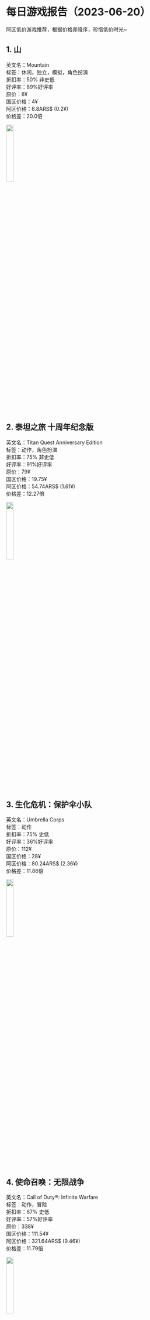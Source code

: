 
# 每日游戏报告（2023-06-20）  
阿区低价游戏推荐，根据价格差降序，珍惜低价时光~


## 1. 山
英文名：Mountain  
标签：休闲，独立，模拟，角色扮演  
折扣率：50% 非史低  
好评率：89%好评率  
原价：8¥  
国区价格：4¥  
阿区价格：6.8ARS$ (0.2¥)  
价格差：20.0倍  

<img src="https://media.st.dl.eccdnx.com/steam/apps/313340/header.jpg?t=1606597053" width="20%" height="20%" />
 

## 2. 泰坦之旅 十周年纪念版
英文名：Titan Quest Anniversary Edition  
标签：动作，角色扮演  
折扣率：75% 非史低  
好评率：91%好评率  
原价：79¥  
国区价格：19.75¥  
阿区价格：54.74ARS$ (1.61¥)  
价格差：12.27倍  

<img src="https://media.st.dl.eccdnx.com/steam/apps/475150/header.jpg?t=1638867197" width="20%" height="20%" />
 

## 3. 生化危机：保护伞小队
英文名：Umbrella Corps  
标签：动作  
折扣率：75% 史低  
好评率：36%好评率  
原价：112¥  
国区价格：28¥  
阿区价格：80.24ARS$ (2.36¥)  
价格差：11.86倍  

<img src="https://media.st.dl.eccdnx.com/steam/apps/390340/header_schinese.jpg?t=1650861592" width="20%" height="20%" />
 

## 4. 使命召唤：无限战争
英文名：Call of Duty®: Infinite Warfare  
标签：动作，冒险  
折扣率：67% 史低  
好评率：57%好评率  
原价：338¥  
国区价格：111.54¥  
阿区价格：321.64ARS$ (9.46¥)  
价格差：11.79倍  

<img src="https://media.st.dl.eccdnx.com/steam/apps/292730/header.jpg?t=1646764561" width="20%" height="20%" />
 

## 5. 使命召唤:二战
英文名：Call of Duty®: WWII  
标签：动作  
折扣率：67% 史低  
好评率：67%好评率  
原价：338¥  
国区价格：111.54¥  
阿区价格：321.64ARS$ (9.46¥)  
价格差：11.79倍  

<img src="https://media.st.dl.eccdnx.com/steam/apps/476600/header.jpg?t=1646764749" width="20%" height="20%" />
 

## 6. 使命召唤4：现代战争 重制版
英文名：Call of Duty®: Modern Warfare® Remastered  
标签：动作  
折扣率：50% 史低  
好评率：67%好评率  
原价：228¥  
国区价格：114¥  
阿区价格：338.64ARS$ (9.96¥)  
价格差：11.45倍  

<img src="https://media.st.dl.eccdnx.com/steam/apps/393080/header.jpg?t=1678298772" width="20%" height="20%" />
 

## 7. 蛙岛时光
英文名：Time on Frog Island  
标签：独立，冒险  
折扣率：66% 史低  
好评率：77%好评率  
原价：70¥  
国区价格：23.8¥  
阿区价格：74.46ARS$ (2.19¥)  
价格差：10.87倍  

<img src="https://media.st.dl.eccdnx.com/steam/apps/1717510/header_schinese.jpg?t=1668084032" width="20%" height="20%" />
 

## 8. 天体
英文名：Heavenly Bodies  
标签：动作，独立，冒险，模拟  
折扣率：25% 非史低  
好评率：96%好评率  
原价：70¥  
国区价格：52.5¥  
阿区价格：164.56ARS$ (4.84¥)  
价格差：10.85倍  

<img src="https://media.st.dl.eccdnx.com/steam/apps/1138850/header_alt_assets_0_schinese.jpg?t=1686732360" width="20%" height="20%" />
 

## 9. Cursed to Golf
英文名：Cursed to Golf  
标签：体育，动作，独立，冒险  
折扣率：40% 史低  
好评率：75%好评率  
原价：70¥  
国区价格：42¥  
阿区价格：131.58ARS$ (3.87¥)  
价格差：10.85倍  

<img src="https://media.st.dl.eccdnx.com/steam/apps/1726120/header.jpg?t=1666684766" width="20%" height="20%" />
 

## 10. 奇巫妙森
英文名：Wytchwood  
标签：休闲，独立，冒险，角色扮演  
折扣率：60% 史低  
好评率：94%好评率  
原价：70¥  
国区价格：28¥  
阿区价格：87.72ARS$ (2.58¥)  
价格差：10.85倍  

<img src="https://media.st.dl.eccdnx.com/steam/apps/729000/header_schinese.jpg?t=1680723846" width="20%" height="20%" />
 

## 11. 工业小镇
英文名：Factory Town  
标签：独立，策略，模拟  
折扣率：60% 史低  
好评率：91%好评率  
原价：70¥  
国区价格：28¥  
阿区价格：87.72ARS$ (2.58¥)  
价格差：10.85倍  

<img src="https://media.st.dl.eccdnx.com/steam/apps/860890/header.jpg?t=1683147568" width="20%" height="20%" />
 

## 12. 蛋糕大乱斗
英文名：Cake Bash  
标签：休闲，动作，独立  
折扣率：40% 史低  
好评率：90%好评率  
原价：70¥  
国区价格：42¥  
阿区价格：131.58ARS$ (3.87¥)  
价格差：10.85倍  

<img src="https://media.st.dl.eccdnx.com/steam/apps/971690/header.jpg?t=1667407890" width="20%" height="20%" />
 

## 13. 堕落圣杯：征服
英文名：Tainted Grail: Conquest  
标签：动作，独立，角色扮演  
折扣率：50% 非史低  
好评率：91%好评率  
原价：70¥  
国区价格：35¥  
阿区价格：109.82ARS$ (3.23¥)  
价格差：10.84倍  

<img src="https://media.st.dl.eccdnx.com/steam/apps/1199030/header.jpg?t=1675848235" width="20%" height="20%" />
 

## 14. 火焰审判
英文名：Trials of Fire  
标签：独立，策略，角色扮演  
折扣率：50% 非史低  
好评率：87%好评率  
原价：70¥  
国区价格：35¥  
阿区价格：109.82ARS$ (3.23¥)  
价格差：10.84倍  

<img src="https://media.st.dl.eccdnx.com/steam/apps/1038370/header_schinese.jpg?t=1680257206" width="20%" height="20%" />
 

## 15. 亚托莉-我挚爱的时光-
英文名：ATRI -My Dear Moments-  
标签：休闲，冒险  
折扣率：40% 史低  
好评率：98%好评率  
原价：73¥  
国区价格：43.8¥  
阿区价格：138.38ARS$ (4.07¥)  
价格差：10.76倍  

<img src="https://media.st.dl.eccdnx.com/steam/apps/1230140/header.jpg?t=1602740963" width="20%" height="20%" />
 

## 16. 破碎前线
英文名：Broken Lines  
标签：策略  
折扣率：80% 史低  
好评率：77%好评率  
原价：88¥  
国区价格：17.6¥  
阿区价格：56.44ARS$ (1.66¥)  
价格差：10.6倍  

<img src="https://media.st.dl.eccdnx.com/steam/apps/926580/header.jpg?t=1679071551" width="20%" height="20%" />
 

## 17. 孤山速降
英文名：Lonely Mountains: Downhill  
标签：体育，动作，独立，模拟，竞速  
折扣率：60% 史低  
好评率：91%好评率  
原价：68¥  
国区价格：27.2¥  
阿区价格：87.72ARS$ (2.58¥)  
价格差：10.54倍  

<img src="https://media.st.dl.eccdnx.com/steam/apps/711540/header.jpg?t=1661969986" width="20%" height="20%" />
 

## 18. 虚构
英文名：Figment  
标签：休闲，动作，独立，冒险  
折扣率：80% 非史低  
好评率：87%好评率  
原价：68¥  
国区价格：13.6¥  
阿区价格：43.86ARS$ (1.29¥)  
价格差：10.54倍  

<img src="https://media.st.dl.eccdnx.com/steam/apps/493540/header_schinese.jpg?t=1683192068" width="20%" height="20%" />
 

## 19. 回忆之旅
英文名：Old Man's Journey  
标签：休闲，独立，冒险  
折扣率：75% 非史低  
好评率：88%好评率  
原价：31¥  
国区价格：7.75¥  
阿区价格：25.5ARS$ (0.75¥)  
价格差：10.33倍  

<img src="https://media.st.dl.eccdnx.com/steam/apps/581270/header.jpg?t=1681303488" width="20%" height="20%" />
 

## 20. 徒花異譚 / Adabana Odd Tales
英文名：Adabana Odd Tales  
标签：休闲，冒险  
折扣率：40% 史低  
好评率：97%好评率  
原价：62¥  
国区价格：37.2¥  
阿区价格：122.74ARS$ (3.61¥)  
价格差：10.3倍  

<img src="https://media.st.dl.eccdnx.com/steam/apps/1094820/header.jpg?t=1599208552" width="20%" height="20%" />
 

## 21. 狗狗
英文名：PHOGS!  
标签：休闲，独立，冒险  
折扣率：40% 史低  
好评率：88%好评率  
原价：80¥  
国区价格：48¥  
阿区价格：163.88ARS$ (4.82¥)  
价格差：9.96倍  

<img src="https://media.st.dl.eccdnx.com/steam/apps/850320/header_schinese.jpg?t=1667408253" width="20%" height="20%" />
 

## 22. 地狱派
英文名：Hell Pie  
标签：动作，冒险  
折扣率：40% 史低  
好评率：93%好评率  
原价：80¥  
国区价格：48¥  
阿区价格：163.88ARS$ (4.82¥)  
价格差：9.96倍  

<img src="https://media.st.dl.eccdnx.com/steam/apps/889910/header.jpg?t=1676466253" width="20%" height="20%" />
 

## 23. 工匠镇
英文名：Tinkertown  
标签：独立，冒险，角色扮演  
折扣率：40% 非史低  
好评率：72%好评率  
原价：57¥  
国区价格：34.2¥  
阿区价格：116.96ARS$ (3.44¥)  
价格差：9.94倍  

<img src="https://media.st.dl.eccdnx.com/steam/apps/1276660/header.jpg?t=1686665208" width="20%" height="20%" />
 

## 24. 它
英文名：Necesse  
标签：动作，独立，冒险  
折扣率：33% 非史低  
好评率：95%好评率  
原价：37¥  
国区价格：24.79¥  
阿区价格：85.0ARS$ (2.5¥)  
价格差：9.92倍  

<img src="https://media.st.dl.eccdnx.com/steam/apps/1169040/header.jpg?t=1676110608" width="20%" height="20%" />
 

## 25. 勇网直前
英文名：Webbed  
标签：动作，独立，冒险  
折扣率：25% 非史低  
好评率：97%好评率  
原价：37¥  
国区价格：27.75¥  
阿区价格：95.2ARS$ (2.8¥)  
价格差：9.91倍  

<img src="https://media.st.dl.eccdnx.com/steam/apps/1390350/header.jpg?t=1664335930" width="20%" height="20%" />
 

## 26. 12比6好
英文名：12 is Better Than 6  
标签：动作，独立  
折扣率：90% 史低  
好评率：83%好评率  
原价：36¥  
国区价格：3.6¥  
阿区价格：12.58ARS$ (0.37¥)  
价格差：9.73倍  

<img src="https://media.st.dl.eccdnx.com/steam/apps/410110/header.jpg?t=1672158893" width="20%" height="20%" />
 

## 27. 喵咪斗恶龙2
英文名：Cat Quest II  
标签：动作，独立，冒险，角色扮演  
折扣率：67% 非史低  
好评率：96%好评率  
原价：50¥  
国区价格：16.5¥  
阿区价格：57.8ARS$ (1.7¥)  
价格差：9.71倍  

<img src="https://media.st.dl.eccdnx.com/steam/apps/914710/header.jpg?t=1686909532" width="20%" height="20%" />
 

## 28. 在这苍穹展翅 -飞行日志-
英文名：If My Heart Had Wings -Flight Diary-  
标签：休闲，冒险，模拟  
折扣率：60% 史低  
好评率：94%好评率  
原价：50¥  
国区价格：20¥  
阿区价格：70.04ARS$ (2.06¥)  
价格差：9.71倍  

<img src="https://media.st.dl.eccdnx.com/steam/apps/923810/header_schinese.jpg?t=1573644022" width="20%" height="20%" />
 

## 29. 太空乱游
英文名：Out of Space  
标签：休闲，独立，策略  
折扣率：75% 非史低  
好评率：79%好评率  
原价：50¥  
国区价格：12.5¥  
阿区价格：43.86ARS$ (1.29¥)  
价格差：9.69倍  

<img src="https://media.st.dl.eccdnx.com/steam/apps/400080/header.jpg?t=1667406540" width="20%" height="20%" />
 

## 30. 王国与城堡
英文名：Kingdoms and Castles  
标签：独立，策略，模拟  
折扣率：40% 非史低  
好评率：92%好评率  
原价：50¥  
国区价格：30¥  
阿区价格：105.4ARS$ (3.1¥)  
价格差：9.68倍  

<img src="https://media.st.dl.eccdnx.com/steam/apps/569480/header_alt_assets_7.jpg?t=1686933738" width="20%" height="20%" />
 

## 31. 乌拉贡
英文名：Uragun  
标签：动作，独立  
折扣率：40% 史低  
好评率：75%好评率  
原价：50¥  
国区价格：30¥  
阿区价格：105.4ARS$ (3.1¥)  
价格差：9.68倍  

<img src="https://media.st.dl.eccdnx.com/steam/apps/724000/header.jpg?t=1686905664" width="20%" height="20%" />
 

## 32. 南瓜杰克
英文名：Pumpkin Jack  
标签：动作，独立，冒险  
折扣率：70% 史低  
好评率：93%好评率  
原价：90¥  
国区价格：27¥  
阿区价格：96.56ARS$ (2.84¥)  
价格差：9.51倍  

<img src="https://media.st.dl.eccdnx.com/steam/apps/1186640/header.jpg?t=1683218951" width="20%" height="20%" />
 

## 33. 星河战队：人类指挥部
英文名：Starship Troopers: Terran Command  
标签：策略  
折扣率：30% 史低  
好评率：88%好评率  
原价：90¥  
国区价格：63¥  
阿区价格：225.42ARS$ (6.63¥)  
价格差：9.5倍  

<img src="https://media.st.dl.eccdnx.com/steam/apps/1202130/header.jpg?t=1686902865" width="20%" height="20%" />
 

## 34. 碧海晴空 彼岸相连
英文名：Adventure of a Lifetime  
标签：休闲，冒险，模拟  
折扣率：50% 史低  
好评率：96%好评率  
原价：43¥  
国区价格：21.5¥  
阿区价格：77.86ARS$ (2.29¥)  
价格差：9.39倍  

<img src="https://media.st.dl.eccdnx.com/steam/apps/820730/header.jpg?t=1573033014" width="20%" height="20%" />
 

## 35. 漫漫长夜
英文名：The Long Dark  
标签：独立，冒险，策略，模拟  
折扣率：50% 非史低  
好评率：91%好评率  
原价：103¥  
国区价格：51.5¥  
阿区价格：190.4ARS$ (5.6¥)  
价格差：9.2倍  

<img src="https://media.st.dl.eccdnx.com/steam/apps/305620/header.jpg?t=1670900617" width="20%" height="20%" />
 

## 36. 拉库纳：黑暗科幻冒险
英文名：Lacuna – A Sci-Fi Noir Adventure  
标签：独立，冒险  
折扣率：75% 史低  
好评率：93%好评率  
原价：50¥  
国区价格：12.5¥  
阿区价格：46.24ARS$ (1.36¥)  
价格差：9.19倍  

<img src="https://media.st.dl.eccdnx.com/steam/apps/1364100/header_schinese.jpg?t=1683127775" width="20%" height="20%" />
 

## 37. 装甲军团2
英文名：Panzer Corps 2  
标签：策略  
折扣率：50% 史低  
好评率：83%好评率  
原价：116¥  
国区价格：58¥  
阿区价格：214.54ARS$ (6.31¥)  
价格差：9.19倍  

<img src="https://media.st.dl.eccdnx.com/steam/apps/1072040/header.jpg?t=1685953545" width="20%" height="20%" />
 

## 38. 喵咪斗恶龙
英文名：Cat Quest  
标签：休闲，动作，独立，冒险，角色扮演  
折扣率：67% 非史低  
好评率：95%好评率  
原价：42¥  
国区价格：13.86¥  
阿区价格：51.34ARS$ (1.51¥)  
价格差：9.18倍  

<img src="https://media.st.dl.eccdnx.com/steam/apps/593280/header.jpg?t=1674139164" width="20%" height="20%" />
 

## 39. 永生
英文名：Everhood  
标签：动作，独立，冒险，角色扮演  
折扣率：50% 史低  
好评率：96%好评率  
原价：32¥  
国区价格：16¥  
阿区价格：63.24ARS$ (1.86¥)  
价格差：8.6倍  

<img src="https://media.st.dl.eccdnx.com/steam/apps/1229380/header.jpg?t=1685186536" width="20%" height="20%" />
 

## 40. 欺诈之地
英文名：Griftlands  
标签：独立  
折扣率：45% 史低  
好评率：94%好评率  
原价：48¥  
国区价格：26.4¥  
阿区价格：120.7ARS$ (3.55¥)  
价格差：7.44倍  

<img src="https://media.st.dl.eccdnx.com/steam/apps/601840/header_schinese.jpg?t=1686930343" width="20%" height="20%" />
 

## 41. 缺氧
英文名：Oxygen Not Included  
标签：独立，模拟  
折扣率：66% 非史低  
好评率：96%好评率  
原价：58¥  
国区价格：19.72¥  
阿区价格：92.82ARS$ (2.73¥)  
价格差：7.22倍  

<img src="https://media.st.dl.eccdnx.com/steam/apps/457140/header_schinese.jpg?t=1680201094" width="20%" height="20%" />
 

## 42. 外星一号
英文名：Exo One  
标签：休闲，独立，冒险，模拟  
折扣率：60% 史低  
好评率：90%好评率  
原价：57¥  
国区价格：22.8¥  
阿区价格：116.96ARS$ (3.44¥)  
价格差：6.63倍  

<img src="https://media.st.dl.eccdnx.com/steam/apps/773370/header.jpg?t=1686518578" width="20%" height="20%" />
 

## 43. 忍者之印：重置版
英文名：Mark of the Ninja: Remastered  
标签：动作，独立  
折扣率：60% 非史低  
好评率：96%好评率  
原价：32¥  
国区价格：12.8¥  
阿区价格：87.72ARS$ (2.58¥)  
价格差：4.96倍  

<img src="https://media.st.dl.eccdnx.com/steam/apps/860950/header.jpg?t=1668893008" width="20%" height="20%" />
 

## 44. 天命奇御
英文名：Fate Seeker  
标签：角色扮演  
折扣率：60% 非史低  
好评率：90%好评率  
原价：75¥  
国区价格：30¥  
阿区价格：209.1ARS$ (6.15¥)  
价格差：4.88倍  

<img src="https://media.st.dl.eccdnx.com/steam/apps/882790/header.jpg?t=1671068310" width="20%" height="20%" />
 

## 45. 控制 - 终极合辑
英文名：Control Ultimate Edition  
标签：动作，冒险  
折扣率：75% 史低  
好评率：89%好评率  
原价：198¥  
国区价格：49.5¥  
阿区价格：438.94ARS$ (12.91¥)  
价格差：3.83倍  

<img src="https://media.st.dl.eccdnx.com/steam/apps/870780/header.jpg?t=1685001895" width="20%" height="20%" />
 

## 46. 重金属：地狱歌手
英文名：Metal: Hellsinger  
标签：动作，冒险  
折扣率：20% 非史低  
好评率：97%好评率  
原价：139¥  
国区价格：111.2¥  
阿区价格：1014.56ARS$ (29.84¥)  
价格差：3.73倍  

<img src="https://media.st.dl.eccdnx.com/steam/apps/1061910/header_alt_assets_3_schinese.jpg?t=1686728951" width="20%" height="20%" />
 

## 47. 脱逃者2
英文名：The Escapists 2  
标签：独立，策略，模拟  
折扣率：75% 非史低  
好评率：90%好评率  
原价：90¥  
国区价格：22.5¥  
阿区价格：219.3ARS$ (6.45¥)  
价格差：3.49倍  

<img src="https://media.st.dl.eccdnx.com/steam/apps/641990/header.jpg?t=1668604436" width="20%" height="20%" />
 

## 48. 幽灵行者
英文名：Ghostrunner  
标签：动作  
折扣率：70% 史低  
好评率：92%好评率  
原价：148¥  
国区价格：44.4¥  
阿区价格：438.94ARS$ (12.91¥)  
价格差：3.44倍  

<img src="https://media.st.dl.eccdnx.com/steam/apps/1139900/header.jpg?t=1685030714" width="20%" height="20%" />
 

## 49. 奇妙探险队2
英文名：Curious Expedition 2  
标签：独立，冒险，策略，模拟，角色扮演  
折扣率：55% 史低  
好评率：89%好评率  
原价：70¥  
国区价格：31.5¥  
阿区价格：327.42ARS$ (9.63¥)  
价格差：3.27倍  

<img src="https://media.st.dl.eccdnx.com/steam/apps/1040230/header_schinese.jpg?t=1673888528" width="20%" height="20%" />
 

## 50. 开拓者：正义之怒
英文名：Pathfinder: Wrath of the Righteous  
标签：独立，冒险，策略，角色扮演  
折扣率：70% 史低  
好评率：84%好评率  
原价：150¥  
国区价格：45¥  
阿区价格：468.18ARS$ (13.77¥)  
价格差：3.27倍  

<img src="https://media.st.dl.eccdnx.com/steam/apps/1184370/header.jpg?t=1683123753" width="20%" height="20%" />
 

## 51. 神力科莎：竞技版
英文名：Assetto Corsa Competizione  
标签：体育，模拟，竞速  
折扣率：70% 史低  
好评率：91%好评率  
原价：138¥  
国区价格：41.4¥  
阿区价格：438.94ARS$ (12.91¥)  
价格差：3.21倍  

<img src="https://media.st.dl.eccdnx.com/steam/apps/805550/header.jpg?t=1686916096" width="20%" height="20%" />
 

## 52. 怪物猎人：世界
英文名：Monster Hunter: World  
标签：动作  
折扣率：50% 史低  
好评率：None  
原价：203¥  
国区价格：101.5¥  
阿区价格：1181.5ARS$ (34.75¥)  
价格差：2.92倍  

<img src="https://media.st.dl.eccdnx.com/steam/apps/582010/header.jpg?t=1661838392" width="20%" height="20%" />
 

## 53. 洛克人Zero/ZX遗产合集
英文名：Mega Man Zero/ZX Legacy Collection  
标签：动作，角色扮演  
折扣率：67% 史低  
好评率：79%好评率  
原价：203¥  
国区价格：66.99¥  
阿区价格：779.62ARS$ (22.93¥)  
价格差：2.92倍  

<img src="https://media.st.dl.eccdnx.com/steam/apps/999020/header.jpg?t=1644283297" width="20%" height="20%" />
 

## 54. 鬼泣5
英文名：Devil May Cry 5  
标签：动作  
折扣率：67% 史低  
好评率：95%好评率  
原价：198¥  
国区价格：65.34¥  
阿区价格：779.62ARS$ (22.93¥)  
价格差：2.85倍  

<img src="https://media.st.dl.eccdnx.com/steam/apps/601150/header.jpg?t=1675151951" width="20%" height="20%" />
 

## 55. WRC 9 FIA World Rally Championship
英文名：WRC 9 FIA World Rally Championship  
标签：体育，模拟，竞速  
折扣率：70% 史低  
好评率：77%好评率  
原价：90¥  
国区价格：27¥  
阿区价格：321.98ARS$ (9.47¥)  
价格差：2.85倍  

<img src="https://media.st.dl.eccdnx.com/steam/apps/1267540/header.jpg?t=1651564126" width="20%" height="20%" />
 

## 56. 岛屿生存者
英文名：The Survivalists  
标签：独立，冒险  
折扣率：75% 史低  
好评率：76%好评率  
原价：98¥  
国区价格：24.5¥  
阿区价格：292.4ARS$ (8.6¥)  
价格差：2.85倍  

<img src="https://media.st.dl.eccdnx.com/steam/apps/897450/header.jpg?t=1676452404" width="20%" height="20%" />
 

## 57. 深岩银河
英文名：Deep Rock Galactic  
标签：动作  
折扣率：67% 史低  
好评率：97%好评率  
原价：90¥  
国区价格：29.7¥  
阿区价格：365.5ARS$ (10.75¥)  
价格差：2.76倍  

<img src="https://media.st.dl.eccdnx.com/steam/apps/548430/header_alt_assets_13_schinese.jpg?t=1687168769" width="20%" height="20%" />
 

## 58. 百战天虫：战争机器
英文名：Worms W.M.D  
标签：动作，策略  
折扣率：80% 非史低  
好评率：85%好评率  
原价：118¥  
国区价格：23.6¥  
阿区价格：292.74ARS$ (8.61¥)  
价格差：2.74倍  

<img src="https://media.st.dl.eccdnx.com/steam/apps/327030/header_schinese.jpg?t=1668768511" width="20%" height="20%" />
 

## 59. 生化危机0 HD重制版
英文名：Resident Evil 0  
标签：动作，冒险  
折扣率：75% 非史低  
好评率：83%好评率  
原价：127¥  
国区价格：31.75¥  
阿区价格：395.42ARS$ (11.63¥)  
价格差：2.73倍  

<img src="https://media.st.dl.eccdnx.com/steam/apps/339340/header.jpg?t=1659074657" width="20%" height="20%" />
 

## 60. 生化危机 HD重制版
英文名：Resident Evil  
标签：动作，冒险  
折扣率：75% 非史低  
好评率：92%好评率  
原价：127.07¥  
国区价格：31.76¥  
阿区价格：395.42ARS$ (11.63¥)  
价格差：2.73倍  

<img src="https://media.st.dl.eccdnx.com/steam/apps/304240/header.jpg?t=1650860007" width="20%" height="20%" />
 

## 61. 放置修仙世界
英文名：-1  
标签：休闲，独立，策略，角色扮演  
折扣率：21% 史低  
好评率：66%好评率  
原价：23¥  
国区价格：18.17¥  
阿区价格：229.84ARS$ (6.76¥)  
价格差：2.69倍  

<img src="https://media.st.dl.eccdnx.com/steam/apps/2450480/header_schinese.jpg?t=1687189544" width="20%" height="20%" />
 

## 62. 生化危机7
英文名：Resident Evil 7 Biohazard  
标签：动作，冒险  
折扣率：60% 非史低  
好评率：95%好评率  
原价：123¥  
国区价格：49.2¥  
阿区价格：632.74ARS$ (18.61¥)  
价格差：2.64倍  

<img src="https://media.st.dl.eccdnx.com/steam/apps/418370/header.jpg?t=1683526341" width="20%" height="20%" />
 

## 63. 旧世界
英文名：Old World  
标签：策略，模拟  
折扣率：25% 史低  
好评率：80%好评率  
原价：149¥  
国区价格：111.75¥  
阿区价格：1464.72ARS$ (43.08¥)  
价格差：2.59倍  

<img src="https://media.st.dl.eccdnx.com/steam/apps/597180/header_schinese.jpg?t=1686520630" width="20%" height="20%" />
 

## 64. 怪物猎人：崛起
英文名：MONSTER HUNTER RISE  
标签：动作  
折扣率：50% 史低  
好评率：86%好评率  
原价：243¥  
国区价格：121.5¥  
阿区价格：1659.88ARS$ (48.82¥)  
价格差：2.49倍  

<img src="https://media.st.dl.eccdnx.com/steam/apps/1446780/header.jpg?t=1687140511" width="20%" height="20%" />
 

## 65. 北欧灰烬：诸神黄昏幸存者
英文名：Nordic Ashes: Survivors of Ragnarok  
标签：休闲，动作，独立，冒险，策略，角色扮演  
折扣率：15% 非史低  
好评率：85%好评率  
原价：18¥  
国区价格：15.3¥  
阿区价格：210.8ARS$ (6.2¥)  
价格差：2.47倍  

<img src="https://media.st.dl.eccdnx.com/steam/apps/2068280/header.jpg?t=1686925759" width="20%" height="20%" />
 

## 66. 洛克人X 传奇收藏版 1
英文名：Mega Man X Legacy Collection  
标签：动作  
折扣率：60% 史低  
好评率：77%好评率  
原价：112¥  
国区价格：44.8¥  
阿区价格：632.74ARS$ (18.61¥)  
价格差：2.41倍  

<img src="https://media.st.dl.eccdnx.com/steam/apps/743890/header.jpg?t=1669873820" width="20%" height="20%" />
 

## 67. 死亡搁浅 导演剪辑版
英文名：DEATH STRANDING DIRECTOR'S CUT  
标签：动作，冒险  
折扣率：50% 史低  
好评率：93%好评率  
原价：198¥  
国区价格：99¥  
阿区价格：1415.42ARS$ (41.63¥)  
价格差：2.38倍  

<img src="https://media.st.dl.eccdnx.com/steam/apps/1850570/header.jpg?t=1683196693" width="20%" height="20%" />
 

## 68. 洛克人11 命运的齿轮
英文名：Mega Man 11  
标签：动作  
折扣率：67% 史低  
好评率：91%好评率  
原价：162¥  
国区价格：53.46¥  
阿区价格：779.62ARS$ (22.93¥)  
价格差：2.33倍  

<img src="https://media.st.dl.eccdnx.com/steam/apps/742300/header.jpg?t=1669873876" width="20%" height="20%" />
 

## 69. 鬼泣高清合集包
英文名：Devil May Cry HD Collection  
标签：动作  
折扣率：67% 史低  
好评率：91%好评率  
原价：162¥  
国区价格：53.46¥  
阿区价格：779.62ARS$ (22.93¥)  
价格差：2.33倍  

<img src="https://media.st.dl.eccdnx.com/steam/apps/631510/header.jpg?t=1644282550" width="20%" height="20%" />
 

## 70. 魔镜 2：X 项目
英文名：Mirror 2: Project X  
标签：独立，冒险，角色扮演  
折扣率：40% 史低  
好评率：25%好评率  
原价：11¥  
国区价格：6.6¥  
阿区价格：96.56ARS$ (2.84¥)  
价格差：2.32倍  

<img src="https://media.st.dl.eccdnx.com/steam/apps/1832640/header.jpg?t=1673932541" width="20%" height="20%" />
 

## 71. Zup!
英文名：Zup!  
标签：休闲，独立  
折扣率：70% 非史低  
好评率：94%好评率  
原价：11¥  
国区价格：3.3¥  
阿区价格：48.28ARS$ (1.42¥)  
价格差：2.32倍  

<img src="https://media.st.dl.eccdnx.com/steam/apps/533300/header.jpg?t=1674745921" width="20%" height="20%" />
 

## 72. 冲就完事模拟器
英文名：PowerWash Simulator  
标签：休闲，独立，模拟  
折扣率：20% 非史低  
好评率：97%好评率  
原价：88¥  
国区价格：70.4¥  
阿区价格：1092.76ARS$ (32.14¥)  
价格差：2.19倍  

<img src="https://media.st.dl.eccdnx.com/steam/apps/1290000/header_schinese.jpg?t=1682089196" width="20%" height="20%" />
 

## 73. 地铁模拟器2
英文名：Metro Simulator 2  
标签：独立，模拟  
折扣率：40% 非史低  
好评率：71%好评率  
原价：48¥  
国区价格：28.8¥  
阿区价格：467.84ARS$ (13.76¥)  
价格差：2.09倍  

<img src="https://media.st.dl.eccdnx.com/steam/apps/1787480/header.jpg?t=1686760392" width="20%" height="20%" />
 

## 74. 黑森町绮谭
英文名：Tales of the Black Forest  
标签：独立，冒险，角色扮演  
折扣率：70% 史低  
好评率：98%好评率  
原价：18¥  
国区价格：5.4¥  
阿区价格：93.5ARS$ (2.75¥)  
价格差：1.96倍  

<img src="https://media.st.dl.eccdnx.com/steam/apps/1093910/header.jpg?t=1628498556" width="20%" height="20%" />
 

## 75. 吸血鬼旋律
英文名：Vampires' Melody  
标签：休闲，独立，冒险，角色扮演  
折扣率：70% 史低  
好评率：97%好评率  
原价：18¥  
国区价格：5.4¥  
阿区价格：93.5ARS$ (2.75¥)  
价格差：1.96倍  

<img src="https://media.st.dl.eccdnx.com/steam/apps/1377360/header.jpg?t=1668324936" width="20%" height="20%" />
 

## 76. 生化危机启示录UE
英文名：Resident Evil Revelations  
标签：动作，冒险  
折扣率：77% 非史低  
好评率：86%好评率  
原价：135¥  
国区价格：31.05¥  
阿区价格：543.32ARS$ (15.98¥)  
价格差：1.94倍  

<img src="https://media.st.dl.eccdnx.com/steam/apps/222480/header.jpg?t=1650866953" width="20%" height="20%" />
 

## 77. 红弦俱乐部
英文名：The Red Strings Club  
标签：独立，冒险  
折扣率：67% 非史低  
好评率：94%好评率  
原价：58¥  
国区价格：19.14¥  
阿区价格：338.3ARS$ (9.95¥)  
价格差：1.92倍  

<img src="https://media.st.dl.eccdnx.com/steam/apps/589780/header.jpg?t=1684858763" width="20%" height="20%" />
 

## 78. 奥利亚
英文名：Olija  
标签：动作，独立，冒险  
折扣率：70% 史低  
好评率：91%好评率  
原价：58¥  
国区价格：17.4¥  
阿区价格：307.36ARS$ (9.04¥)  
价格差：1.92倍  

<img src="https://media.st.dl.eccdnx.com/steam/apps/1297330/header.jpg?t=1627314433" width="20%" height="20%" />
 

## 79. 武装原型
英文名：Broforce  
标签：休闲，动作，独立，冒险  
折扣率：80% 非史低  
好评率：97%好评率  
原价：58¥  
国区价格：11.6¥  
阿区价格：205.02ARS$ (6.03¥)  
价格差：1.92倍  

<img src="https://media.st.dl.eccdnx.com/steam/apps/274190/header.jpg?t=1686863840" width="20%" height="20%" />
 

## 80. 霓虹下的出租车
英文名：Neo Cab  
标签：独立，冒险，角色扮演  
折扣率：85% 史低  
好评率：83%好评率  
原价：58¥  
国区价格：8.7¥  
阿区价格：153.68ARS$ (4.52¥)  
价格差：1.92倍  

<img src="https://media.st.dl.eccdnx.com/steam/apps/794540/header.jpg?t=1685111109" width="20%" height="20%" />
 

## 81. 喋血街头2
英文名：POSTAL 2  
标签：动作，独立，冒险  
折扣率：90% 非史低  
好评率：96%好评率  
原价：42¥  
国区价格：4.2¥  
阿区价格：74.46ARS$ (2.19¥)  
价格差：1.92倍  

<img src="https://media.st.dl.eccdnx.com/steam/apps/223470/header_schinese.jpg?t=1684316590" width="20%" height="20%" />
 

## 82. 埃博拉病毒 2
英文名：EBOLA 2  
标签：动作，独立，冒险  
折扣率：30% 非史低  
好评率：72%好评率  
原价：58¥  
国区价格：40.6¥  
阿区价格：717.74ARS$ (21.11¥)  
价格差：1.92倍  

<img src="https://media.st.dl.eccdnx.com/steam/apps/1437050/header.jpg?t=1683306271" width="20%" height="20%" />
 

## 83. 致命框架
英文名：FRAMED Collection  
标签：休闲，独立，冒险  
折扣率：80% 非史低  
好评率：94%好评率  
原价：42¥  
国区价格：8.4¥  
阿区价格：149.26ARS$ (4.39¥)  
价格差：1.91倍  

<img src="https://media.st.dl.eccdnx.com/steam/apps/322450/header.jpg?t=1665634026" width="20%" height="20%" />
 

## 84. 墨西哥英雄大混战2
英文名：Guacamelee! 2  
标签：动作，独立，冒险  
折扣率：75% 非史低  
好评率：91%好评率  
原价：76¥  
国区价格：19¥  
阿区价格：341.7ARS$ (10.05¥)  
价格差：1.89倍  

<img src="https://media.st.dl.eccdnx.com/steam/apps/534550/header.jpg?t=1685565276" width="20%" height="20%" />
 

## 85. 便利店开业日记 (Convenience Stories)
英文名：Convenience Stories  
标签：休闲，独立，策略，模拟  
折扣率：10% 史低  
好评率：None  
原价：38¥  
国区价格：34.2¥  
阿区价格：615.06ARS$ (18.09¥)  
价格差：1.89倍  

<img src="https://media.st.dl.eccdnx.com/steam/apps/2119650/header.jpg?t=1687143452" width="20%" height="20%" />
 

## 86. 王牌与冒险
英文名：Aces and Adventures  
标签：冒险，策略，角色扮演  
折扣率：30% 史低  
好评率：91%好评率  
原价：76¥  
国区价格：53.2¥  
阿区价格：956.76ARS$ (28.14¥)  
价格差：1.89倍  

<img src="https://media.st.dl.eccdnx.com/steam/apps/1815570/header_alt_assets_1_schinese.jpg?t=1687168348" width="20%" height="20%" />
 

## 87. 千爵史诗
英文名：Card Shark  
标签：独立，冒险，模拟  
折扣率：40% 史低  
好评率：92%好评率  
原价：76¥  
国区价格：45.6¥  
阿区价格：820.08ARS$ (24.12¥)  
价格差：1.89倍  

<img src="https://media.st.dl.eccdnx.com/steam/apps/1371720/header.jpg?t=1667289795" width="20%" height="20%" />
 

## 88. 白日梦：被遗忘的悲伤
英文名：Daydream: Forgotten Sorrow  
标签：独立，冒险  
折扣率：10% 史低  
好评率：87%好评率  
原价：76¥  
国区价格：68.4¥  
阿区价格：1230.46ARS$ (36.19¥)  
价格差：1.89倍  

<img src="https://media.st.dl.eccdnx.com/steam/apps/1542110/header.jpg?t=1686753631" width="20%" height="20%" />
 

## 89. 天堂岛杀手
英文名：Paradise Killer  
标签：独立，冒险，角色扮演  
折扣率：60% 非史低  
好评率：94%好评率  
原价：76¥  
国区价格：30.4¥  
阿区价格：546.72ARS$ (16.08¥)  
价格差：1.89倍  

<img src="https://media.st.dl.eccdnx.com/steam/apps/1160220/header_schinese.jpg?t=1683089907" width="20%" height="20%" />
 

## 90. 警察故事
英文名：Police Stories  
标签：动作，独立，策略，模拟  
折扣率：70% 非史低  
好评率：86%好评率  
原价：76¥  
国区价格：22.8¥  
阿区价格：410.04ARS$ (12.06¥)  
价格差：1.89倍  

<img src="https://media.st.dl.eccdnx.com/steam/apps/539470/header.jpg?t=1672158828" width="20%" height="20%" />
 

## 91. LEGO 建造者之旅
英文名：LEGO® Builder's Journey  
标签：休闲，独立，冒险  
折扣率：66% 非史低  
好评率：83%好评率  
原价：76¥  
国区价格：25.84¥  
阿区价格：464.78ARS$ (13.67¥)  
价格差：1.89倍  

<img src="https://media.st.dl.eccdnx.com/steam/apps/1544360/header.jpg?t=1683805383" width="20%" height="20%" />
 

## 92. 开拓神秘岛DX
英文名：Beastie Bay DX  
标签：休闲，独立，策略，模拟，角色扮演  
折扣率：23% 史低  
好评率：85%好评率  
原价：38¥  
国区价格：29.26¥  
阿区价格：526.32ARS$ (15.48¥)  
价格差：1.89倍  

<img src="https://media.st.dl.eccdnx.com/steam/apps/2072420/header.jpg?t=1685882207" width="20%" height="20%" />
 

## 93. 寂静的风
英文名：The Stillness of the Wind  
标签：独立，冒险  
折扣率：85% 非史低  
好评率：78%好评率  
原价：52¥  
国区价格：7.8¥  
阿区价格：141.78ARS$ (4.17¥)  
价格差：1.87倍  

<img src="https://media.st.dl.eccdnx.com/steam/apps/828900/header.jpg?t=1667437598" width="20%" height="20%" />
 

## 94. 麻烦终结者
英文名：TROUBLESHOOTER: Abandoned Children  
标签：休闲，独立，策略，角色扮演  
折扣率：50% 史低  
好评率：94%好评率  
原价：80¥  
国区价格：40¥  
阿区价格：732.36ARS$ (21.54¥)  
价格差：1.86倍  

<img src="https://media.st.dl.eccdnx.com/steam/apps/470310/header.jpg?t=1666354523" width="20%" height="20%" />
 

## 95. 房产达人
英文名：House Flipper  
标签：独立，模拟  
折扣率：70% 非史低  
好评率：93%好评率  
原价：92¥  
国区价格：27.6¥  
阿区价格：512.38ARS$ (15.07¥)  
价格差：1.83倍  

<img src="https://media.st.dl.eccdnx.com/steam/apps/613100/header_schinese.jpg?t=1683805134" width="20%" height="20%" />
 

## 96. 租房达人
英文名：The Tenants  
标签：休闲，独立，模拟  
折扣率：40% 非史低  
好评率：83%好评率  
原价：92¥  
国区价格：55.2¥  
阿区价格：1025.1ARS$ (30.15¥)  
价格差：1.83倍  

<img src="https://media.st.dl.eccdnx.com/steam/apps/1009560/header_schinese.jpg?t=1686568756" width="20%" height="20%" />
 

## 97. 流浪太空
英文名：Wandering in space  
标签：动作，独立  
折扣率：40% 史低  
好评率：80%好评率  
原价：98¥  
国区价格：58.8¥  
阿区价格：1094.46ARS$ (32.19¥)  
价格差：1.83倍  

<img src="https://media.st.dl.eccdnx.com/steam/apps/1971770/header.jpg?t=1687182859" width="20%" height="20%" />
 

## 98. 骑士学院
英文名：Knights College  
标签：休闲，冒险，模拟  
折扣率：30% 非史低  
好评率：97%好评率  
原价：92¥  
国区价格：64.4¥  
阿区价格：1196.12ARS$ (35.18¥)  
价格差：1.83倍  

<img src="https://media.st.dl.eccdnx.com/steam/apps/1510030/header.jpg?t=1668479013" width="20%" height="20%" />
 

## 99. Nemesis: Lockdown
英文名：Nemesis: Lockdown  
标签：独立，冒险，策略  
折扣率：40% 非史低  
好评率：77%好评率  
原价：92¥  
国区价格：55.2¥  
阿区价格：1025.1ARS$ (30.15¥)  
价格差：1.83倍  

<img src="https://media.st.dl.eccdnx.com/steam/apps/1915550/header.jpg?t=1686992189" width="20%" height="20%" />
 

## 100. 影子武士
英文名：Shadow Warrior  
标签：动作，冒险  
折扣率：90% 史低  
好评率：92%好评率  
原价：108¥  
国区价格：10.8¥  
阿区价格：205.02ARS$ (6.03¥)  
价格差：1.79倍  

<img src="https://media.st.dl.eccdnx.com/steam/apps/233130/header.jpg?t=1627918119" width="20%" height="20%" />
 

